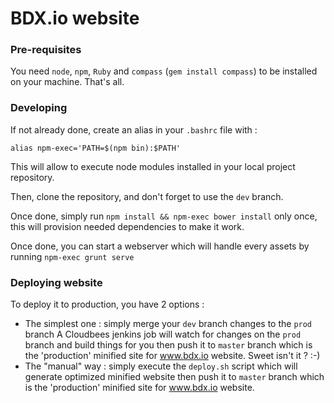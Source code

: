 BDX.io website
=======

### Pre-requisites

You need `node`, `npm`, `Ruby` and `compass` (`gem install compass`) to be installed on your machine. That's all.

### Developing

If not already done, create an alias in your `.bashrc` file with :
```
alias npm-exec='PATH=$(npm bin):$PATH'
```
This will allow to execute node modules installed in your local project repository.

Then, clone the repository, and don't forget to use the `dev` branch.

Once done, simply run `npm install && npm-exec bower install` only once, this will provision needed dependencies to make it
work.

Once done, you can start a webserver which will handle every assets by running `npm-exec grunt serve`

### Deploying website

To deploy it to production, you have 2 options :
- The simplest one : simply merge your `dev` branch changes to the `prod` branch
  A Cloudbees jenkins job will watch for changes on the `prod` branch and build things for you then push it to `master`
  branch which is the 'production' minified site for www.bdx.io website.
  Sweet isn't it ? :-)
- The "manual" way : simply execute the `deploy.sh` script which will generate optimized minified website
  then push it to `master` branch which is the 'production' minified site for www.bdx.io website.
